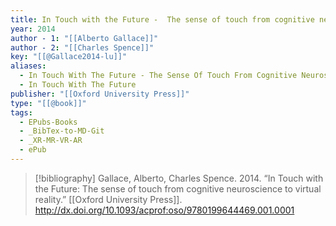 ```yaml
---
title: In Touch with the Future -  The sense of touch from cognitive neuroscience to virtual reality
year: 2014
author - 1: "[[Alberto Gallace]]"
author - 2: "[[Charles Spence]]"
key: "[[@Gallace2014-lu]]"
aliases:
  - In Touch With The Future - The Sense Of Touch From Cognitive Neuroscience To Virtual Reality
  - In Touch With The Future
publisher: "[[Oxford University Press]]"
type: "[[@book]]"
tags:
  - EPubs-Books
  - _BibTex-to-MD-Git
  - _XR-MR-VR-AR
  - ePub
---
```


> [!bibliography]
> Gallace, Alberto, Charles Spence. 2014. “In Touch with the Future: The sense of touch from cognitive neuroscience to virtual reality.” [[Oxford University Press]]. http://dx.doi.org/10.1093/acprof:oso/9780199644469.001.0001